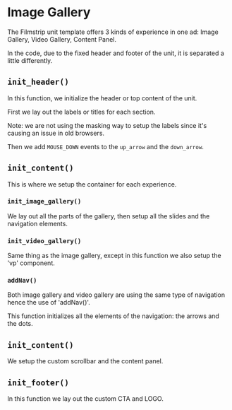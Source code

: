 # Image Gallery

The Filmstrip unit template offers 3 kinds of experience in one ad: Image Gallery, Video Gallery, Content Panel.

In the code, due to the fixed header and footer of the unit, it is separated a little differently.

## `init_header()`

In this function, we initialize the header or top content of the unit. 

First we lay out the labels or titles for each section.

Note: we are not using the masking way to setup the labels since it's causing an issue in old browsers.

Then we add `MOUSE_DOWN` events to the `up_arrow` and the `down_arrow`. 

## `init_content()`

This is where we setup the container for each experience.

### `init_image_gallery()`

We lay out all the parts of the gallery, then setup all the slides and the navigation elements.

### `init_video_gallery()`

Same thing as the image gallery, except in this function we also setup the 'vp' component.

### `addNav()`

Both image gallery and video gallery are using the same type of navigation hence the use of 'addNav()'.

This function initializes all the elements of the navigation: the arrows and the dots.  

## `init_content()`

We setup the custom scrollbar and the content panel.

## `init_footer()`

In this function we lay out the custom CTA and LOGO.
